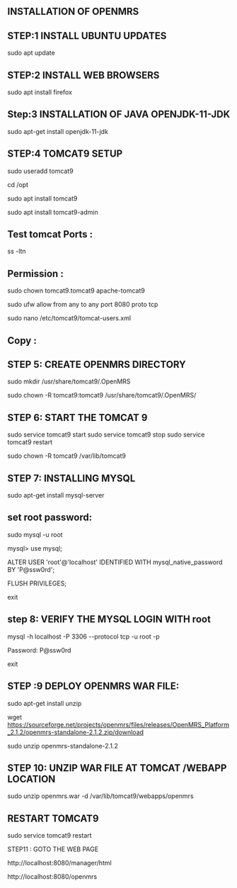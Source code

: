 INSTALLATION OF OPENMRS
------------------------------

STEP:1 INSTALL UBUNTU UPDATES
------------------------------

sudo apt update

STEP:2 INSTALL WEB BROWSERS
---------------------------
sudo apt install firefox

Step:3 INSTALLATION OF JAVA OPENJDK-11-JDK
-------------------------------------------

sudo apt-get install openjdk-11-jdk

STEP:4 TOMCAT9 SETUP
----------------------

sudo useradd tomcat9

cd /opt

sudo apt install tomcat9

sudo apt install tomcat9-admin

Test tomcat Ports :
----------------------

ss -ltn


Permission :
--------------
sudo chown tomcat9.tomcat9 apache-tomcat9

sudo ufw allow from any to any port 8080 proto tcp


 sudo nano /etc/tomcat9/tomcat-users.xml

 Copy :
 -------

 <role rolename="tomcat"/>                                                    
<role rolename="admin"/>                                                     
<role rolename="manager"/>                                                   
<role rolename="manager-gui"/>
<user name="admin" password="XXXXXX" roles="tomcat,admin,manager,manager-gui"/>


STEP 5:  CREATE OPENMRS DIRECTORY
---------------------------------------

sudo mkdir /usr/share/tomcat9/.OpenMRS

sudo chown -R tomcat9:tomcat9 /usr/share/tomcat9/.OpenMRS/


STEP 6: START THE TOMCAT 9
-----------------------------

sudo service tomcat9 start
sudo service tomcat9 stop
sudo service tomcat9 restart

sudo chown -R tomcat9 /var/lib/tomcat9


STEP 7: INSTALLING MYSQL
-------------------------------

sudo apt-get install mysql-server

set root password:
------------------

sudo mysql -u root

mysql> use mysql;

 ALTER USER 'root'@'localhost' IDENTIFIED WITH mysql_native_password BY 'P@ssw0rd';

FLUSH PRIVILEGES;

 exit

 step 8: VERIFY THE MYSQL LOGIN WITH root
 -------------------------------------------

 mysql -h localhost -P 3306 --protocol tcp -u root -p

Password:  P@ssw0rd

exit


STEP :9 DEPLOY OPENMRS WAR FILE:
-----------------------------------

sudo apt-get install unzip

wget https://sourceforge.net/projects/openmrs/files/releases/OpenMRS_Platform_2.1.2/openmrs-standalone-2.1.2.zip/download



sudo unzip openmrs-standalone-2.1.2


STEP 10: UNZIP WAR FILE AT TOMCAT /WEBAPP LOCATION
--------------------------------------------------

sudo unzip openmrs.war -d /var/lib/tomcat9/webapps/openmrs

RESTART TOMCAT9
-------------------

sudo service tomcat9 restart


STEP11 : GOTO THE WEB PAGE

 http://localhost:8080/manager/html
 
 http://localhost:8080/openmrs










